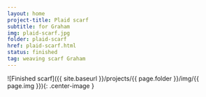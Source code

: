 ```yaml
---
layout: home
project-title: Plaid scarf
subtitle: for Graham
img: plaid-scarf.jpg
folder: plaid-scarf
href: plaid-scarf.html
status: finished
tag: weaving scarf Graham
---
```


![Finished scarf]({{ site.baseurl }}/projects/{{ page.folder }}/img/{{ page.img }}){: .center-image }
